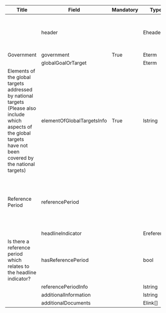 <table class="schema-table" style="table-layout: fixed; width: 100%;">
  <thead>
    <tr>
      <th>Title</th>
      <th>Field</th>
      <th>Mandatory</th>
      <th>Type</th>
      <th>Example</th>
    </tr>
  </thead>
  <tbody>
    <tr>
      <td></td>
      <td>header</td>
      <td></td>
      <td>Eheader</td>
      <td><code>{ "schema": "nationalTarget7Mapping", "identifier": "CEA6211F-DCA8-9403-E98F-51B4DD28ADAB", "languages": [ "en", "ab" ] }</code></td>
    </tr>
    <tr>
      <td>Government</td>
      <td>government</td>
      <td>True</td>
      <td>Eterm</td>
      <td><code>{ "identifier": "af" }</code></td>
    </tr>
    <tr>
      <td></td>
      <td>globalGoalOrTarget</td>
      <td></td>
      <td>Eterm</td>
      <td></td>
    </tr>
    <tr>
      <td>Elements of the global targets addressed by national targets (Please also include which aspects of the global targets have not been covered by the national targets)</td>
      <td>elementOfGlobalTargetsInfo</td>
      <td>True</td>
      <td>lstring</td>
      <td><code>{ "en": "<p>Test Info</p>" }</code></td>
    </tr>
    <tr>
      <td>Reference Period</td>
      <td>referencePeriod</td>
      <td></td>
      <td></td>
      <td><code>[ { "headlineIndicator": { "identifier": "GBF-INDICATOR-1.1" }, "hasReferencePeriod": True, "referencePeriodInfo": { "en": "<p>TEst Info</p>" } } ]</code></td>
    </tr>
    <tr>
      <td></td>
      <td>headlineIndicator</td>
      <td></td>
      <td>Ereference</td>
      <td></td>
    </tr>
    <tr>
      <td>Is there a reference period which relates to the headline indicator?</td>
      <td>hasReferencePeriod</td>
      <td></td>
      <td>bool</td>
      <td><code>True</code></td>
    </tr>
    <tr>
      <td></td>
      <td>referencePeriodInfo</td>
      <td></td>
      <td>lstring</td>
      <td></td>
    </tr>
    <tr>
      <td></td>
      <td>additionalInformation</td>
      <td></td>
      <td>lstring</td>
      <td></td>
    </tr>
    <tr>
      <td></td>
      <td>additionalDocuments</td>
      <td></td>
      <td>Elink[]</td>
      <td></td>
    </tr>
  </tbody>
</table>
